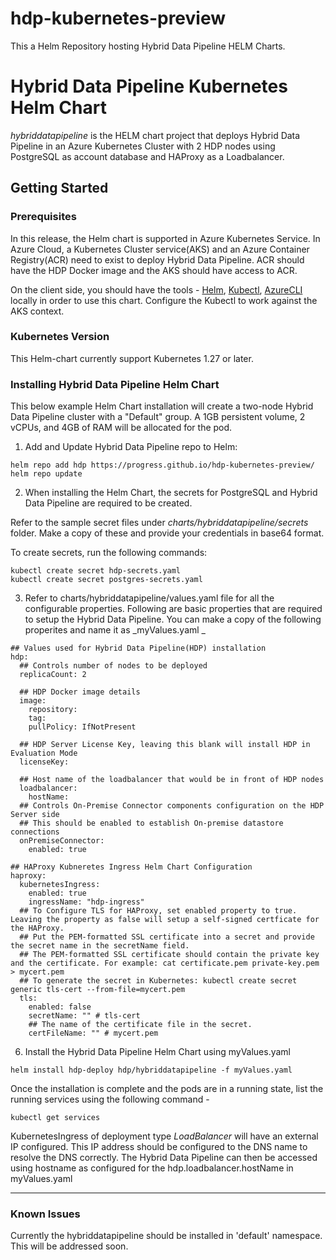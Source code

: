 # hdp-kubernetes-preview
This a Helm Repository hosting Hybrid Data Pipeline HELM Charts.

# Hybrid Data Pipeline Kubernetes Helm Chart

_hybriddatapipeline_ is the HELM chart project that deploys Hybrid Data Pipeline in an Azure Kubernetes Cluster with 2 HDP nodes using PostgreSQL as account database and HAProxy as a Loadbalancer.

## Getting Started

### Prerequisites

In this release, the Helm chart is supported in Azure Kubernetes Service.
In Azure Cloud, a Kubernetes Cluster service(AKS) and an Azure Container Registry(ACR) need to exist to deploy Hybrid Data Pipeline.
ACR should have the HDP Docker image and the AKS should have access to ACR.

On the client side, you should have the tools - 
[Helm](https://helm.sh/docs/intro/install/), [Kubectl](https://kubernetes.io/docs/tasks/tools/), [AzureCLI](https://learn.microsoft.com/en-us/cli/azure/install-azure-cli) locally in order to use this chart.
Configure the Kubectl to work against the AKS context.

### Kubernetes Version

This Helm-chart currently support Kubernetes 1.27 or later.
 
### Installing Hybrid Data Pipeline Helm Chart

This below example Helm Chart installation will create a two-node Hybrid Data Pipeline cluster with a "Default" group. A 1GB persistent volume, 2 vCPUs, and 4GB of RAM will be allocated for the pod.

1. Add and Update Hybrid Data Pipeline repo to Helm:
```
helm repo add hdp https://progress.github.io/hdp-kubernetes-preview/
helm repo update
```

2. When installing the Helm Chart, the secrets for PostgreSQL and Hybrid Data Pipeline are required to be created. 

Refer to the sample secret files under _charts/hybriddatapipeline/secrets_ folder. Make a copy of these and provide your credentials in base64 format.

To create secrets, run the following commands:
```
kubectl create secret hdp-secrets.yaml
kubectl create secret postgres-secrets.yaml
```

3. Refer to charts/hybriddatapipeline/values.yaml file for all the configurable properties.
Following are basic properties that are required to setup the Hybrid Data Pipeline. You can make a copy of the following properites and name it as _myValues.yaml _
```
## Values used for Hybrid Data Pipeline(HDP) installation
hdp:
  ## Controls number of nodes to be deployed
  replicaCount: 2

  ## HDP Docker image details
  image:
    repository: 
    tag: 
    pullPolicy: IfNotPresent
  
  ## HDP Server License Key, leaving this blank will install HDP in Evaluation Mode
  licenseKey:
  
  ## Host name of the loadbalancer that would be in front of HDP nodes
  loadbalancer:
    hostName:
  ## Controls On-Premise Connector components configuration on the HDP Server side
  ## This should be enabled to establish On-premise datastore connections
  onPremiseConnector:
    enabled: true

## HAProxy Kubneretes Ingress Helm Chart Configuration
haproxy:
  kubernetesIngress:
    enabled: true
    ingressName: "hdp-ingress"
  ## To Configure TLS for HAProxy, set enabled property to true.  Leaving the property as false will setup a self-signed certficate for the HAProxy.
  ## Put the PEM-formatted SSL certificate into a secret and provide the secret name in the secretName field.
  ## The PEM-formatted SSL certificate should contain the private key and the certificate. For example: cat certificate.pem private-key.pem > mycert.pem
  ## To generate the secret in Kubernetes: kubectl create secret generic tls-cert --from-file=mycert.pem
  tls:
    enabled: false
    secretName: "" # tls-cert
    ## The name of the certificate file in the secret.
    certFileName: "" # mycert.pem
```
6. Install the Hybrid Data Pipeline Helm Chart using myValues.yaml
```
helm install hdp-deploy hdp/hybriddatapipeline -f myValues.yaml
```
Once the installation is complete and the pods are in a running state, list the running services using the following command -
```
kubectl get services
```
KubernetesIngress of deployment type _LoadBalancer_ will have an external IP configured. This IP address should be configured to the DNS name to resolve the DNS correctly.
The Hybrid Data Pipeline can then be accessed using hostname as configured for the hdp.loadbalancer.hostName in myValues.yaml
****
### Known Issues
Currently the hybriddatapipeline should be installed in 'default' namespace. This will be addressed soon.

